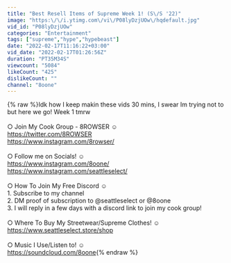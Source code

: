 ```yaml
---
title: "Best Resell Items of Supreme Week 1! (S\/S '22)"
image: "https:\/\/i.ytimg.com\/vi\/P08lyDzjUOw\/hqdefault.jpg"
vid_id: "P08lyDzjUOw"
categories: "Entertainment"
tags: ["supreme","hype","hypebeast"]
date: "2022-02-17T11:16:22+03:00"
vid_date: "2022-02-17T01:26:56Z"
duration: "PT35M34S"
viewcount: "5084"
likeCount: "425"
dislikeCount: ""
channel: "8oone"
---
```

{% raw %}Idk how I keep makin these vids 30 mins, I swear Im trying not to but here we go! Week 1 tmrw<br /><br />○ Join My Cook Group - 8ROWSER ☺<br /><a rel="nofollow" target="blank" href="https://twitter.com/8ROWSER">https://twitter.com/8ROWSER</a><br /><a rel="nofollow" target="blank" href="https://www.instagram.com/8rowser/">https://www.instagram.com/8rowser/</a><br /><br />○ Follow me on Socials! ☺<br /><a rel="nofollow" target="blank" href="https://www.instagram.com/8oone/">https://www.instagram.com/8oone/</a><br /><a rel="nofollow" target="blank" href="https://www.instagram.com/seattleselect/">https://www.instagram.com/seattleselect/</a><br /><br />○ How To Join My Free Discord ☺<br />1. Subscribe to my channel<br />2. DM proof of subscription to @seattleselect or @8oone<br />3. I will reply in a few days with a discord link to join my cook group! <br /><br />○ Where To Buy My Streetwear/Supreme Clothes! ☺<br /><a rel="nofollow" target="blank" href="https://www.seattleselect.store/shop">https://www.seattleselect.store/shop</a><br /><br />○ Music I Use/Listen to! ☺<br /><a rel="nofollow" target="blank" href="https://soundcloud.com/8oone">https://soundcloud.com/8oone</a>{% endraw %}
